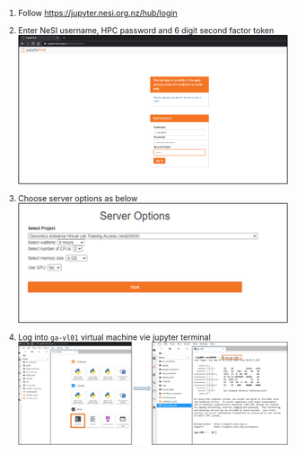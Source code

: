 1. Follow https://jupyter.nesi.org.nz/hub/login
2. <p>Enter NeSI username, HPC password and 6 digit second factor token<br><img src="../img/Login_jupyterhubNeSI.png" alt="drawing" width="700"/></p>
3. <p>Choose server options as below<br><img src="../img/ServerOptions_jupyterhubNeSI.png" alt="drawing" width="700"/></p>
4. Log into `ga-vl01` virtual machine vie jupyter terminal <img src="../img/ga-vl01jupyterhunNeSI.png" alt="drawing" size="700"/>